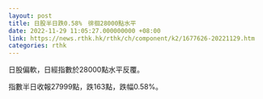 ```yaml
---
layout: post
title: 日股半日跌0.58%　徘徊28000點水平
date: 2022-11-29 11:05:27.000000000 +08:00
link: https://news.rthk.hk/rthk/ch/component/k2/1677626-20221129.htm
categories: rthk
---
```


日股偏軟，日經指數於28000點水平反覆。

指數半日收報27999點，跌163點，跌幅0.58%。
